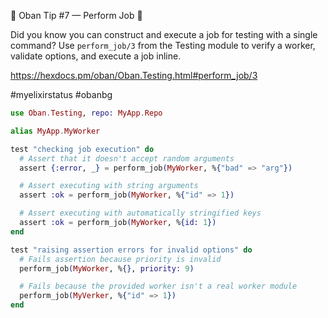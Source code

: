 💎 Oban Tip #7 — Perform Job 💎

Did you know you can construct and execute a job for testing with a single command? Use `perform_job/3` from the Testing module to verify a worker, validate options, and execute a job inline.

https://hexdocs.pm/oban/Oban.Testing.html#perform_job/3

#myelixirstatus #obanbg

```elixir
use Oban.Testing, repo: MyApp.Repo

alias MyApp.MyWorker

test "checking job execution" do
  # Assert that it doesn't accept random arguments
  assert {:error, _} = perform_job(MyWorker, %{"bad" => "arg"})

  # Assert executing with string arguments
  assert :ok = perform_job(MyWorker, %{"id" => 1})

  # Assert executing with automatically stringified keys
  assert :ok = perform_job(MyWorker, %{id: 1})
end

test "raising assertion errors for invalid options" do
  # Fails assertion because priority is invalid
  perform_job(MyWorker, %{}, priority: 9)

  # Fails because the provided worker isn't a real worker module
  perform_job(MyVerker, %{"id" => 1})
end
```
